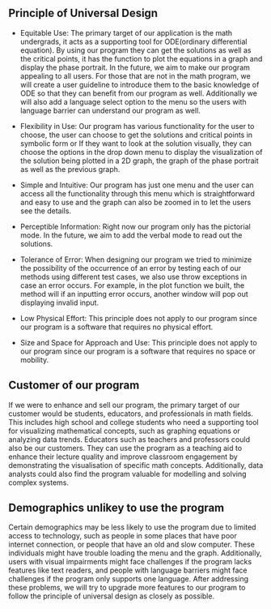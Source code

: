 ## Principle of Universal Design
- Equitable Use: 
The primary target of our application is the math undergrads, it acts as a supporting tool for ODE(ordinary differential equation). By using our program they can get the solutions as well as the critical points, it has the function to plot the equations in a graph and display the phase portrait. In the future, we aim to make our program appealing to all users. For those that are not in the math program, we will create a user guideline to introduce them to the basic knowledge of ODE so that they can benefit from our program as well. Additionally we will also add a language select option to the menu so the users with language barrier can understand our program as well.

- Flexibility in Use: 
Our program has various functionality for the user to choose, the user can choose to get the solutions and critical points in symbolic form or If they want to look at the solution visually, they can choose the options in the drop down menu to display the visualization of the solution being plotted in a 2D graph, the graph of the phase portrait as well as the previous graph.

- Simple and Intuitive:
Our program has just one menu and the user can access all the functionality through this menu which is straightforward and easy to use and the graph can also be zoomed in to let the users see the details.

- Perceptible Information:
Right now our program only has the pictorial mode. In the future, we aim to add the verbal mode to read out the solutions.

- Tolerance of Error:
When designing our program we tried to minimize the possibility of the occurrence of an error by testing each of our methods using different test cases, we also use throw exceptions in case an error occurs. For example, in the plot function we built, the method will if an inputting error occurs, another window will pop out displaying invalid input.

- Low Physical Effort:
This principle does not apply to our program since our program is a software that requires no physical effort.

- Size and Space for Approach and Use:
This principle does not apply to our program since our program is a software that requires no space or mobility.

## Customer of our program 
If we were to enhance and sell our program, the primary target of our customer would be students, educators, and professionals in math fields. This includes high school and college students who need a supporting tool for visualizing mathematical concepts, such as graphing equations or analyzing data trends. Educators such as teachers and professors could also be our customers. They can use the program as a teaching aid to enhance their lecture quality and improve classroom engagement by demonstrating the visualisation of specific math concepts. Additionally, data analysts could also find the program valuable for modelling and solving complex systems. 

## Demographics unlikey to use the program
Certain demographics may be less likely to use the program due to limited access to technology, such as people in some places that have poor internet connection, or people that have an old and slow computer. These individuals might have trouble loading the menu and the graph. Additionally, users with visual impairments might face challenges if the program lacks features like text readers, and people with language barriers might face challenges if the program only supports one language. After addressing these problems, we will try to upgrade more features to our program to follow the principle of universal design as closely as possible.
